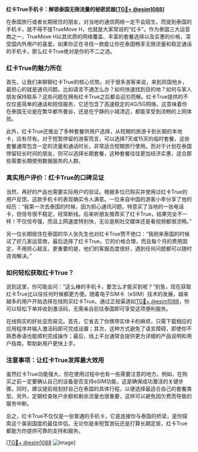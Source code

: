 **红卡True手机卡：解锁泰国无限流量的秘密武器[[TG💪+ @esim1088](https://t.me/s/esim1088)]**

在泰国旅行或者长期居住的朋友，对当地的通信网络一定不会陌生。而提到泰国的手机卡，就不得不提TrueMove H，也就是大家常说的“红卡”。作为泰国三大运营商之一，TrueMove H以其优质的网络覆盖、丰富的套餐选择以及实惠的价格，深受国内外用户的喜爱。如果你正在寻找一款能让你在泰国畅享无限流量和稳定通话的手机卡，那么红卡True绝对是你的不二之选。

### 红卡True的魅力所在

首先，让我们来聊聊红卡True的核心优势。对于很多游客来说，来到异国他乡，最担心的就是通讯问题。比如语言不通怎么办？如何快速找到目的地？如何与家人朋友保持联系？这些问题在拥有红卡True之后都会迎刃而解。红卡True提供的不仅仅是简单的通话和短信服务，它还包含了高速稳定的4G/5G网络，这意味着你在泰国无论是在繁华都市曼谷，还是在宁静的小城清迈，都能享受到流畅的上网体验。

此外，红卡True还推出了多种套餐供用户选择，从短期的旅游卡到长期的本地卡，应有尽有。对于短暂停留的游客而言，可以选择7天或15天的临时套餐，这些套餐通常包含一定的流量和通话时长，非常适合短期旅行使用。而对于计划在泰国停留较长时间的朋友，则可以选择长期套餐，这种套餐往往更加经济实惠，适合那些需要长期使用数据服务的人群。

### 真实用户评价：红卡True的口碑见证

当然，再好的产品也需要实际用户的验证。根据多位已购买并使用过红卡True的用户反馈，这款手机卡的表现确实令人满意。一位来自中国的游客小李分享了他的经历：“我第一次去泰国的时候，因为担心通讯问题，特意买了当地的一张电话卡，但信号很不稳定，经常断线。后来听朋友推荐买了红卡True，结果完全不一样！不仅信号强，而且上网速度特别快，无论是刷社交媒体还是看视频都很流畅。”

另一位长期居住在泰国的华人张先生也对红卡True赞不绝口：“我刚来泰国的时候试了好几家运营商，最后选择了红卡True。它的价格合理，而且每个月的费用固定，不用担心超支。更重要的是，他们的客服态度很好，遇到任何问题都可以随时咨询解决。”

### 如何轻松获取红卡True？

说到这里，你可能会问：“这么棒的手机卡，要怎么才能买到呢？”别急，现在获取红卡True比以往任何时候都更方便。随着电子SIM卡（eSIM）技术的发展，越来越多的用户开始选择在线购买红卡True。通过正规渠道如[TG💪+ @esim1088](https://t.me/s/esim1088)，你可以轻松下单并收到激活码，无需亲自前往泰国即可享受这项便利服务。

在线购买的好处显而易见。首先，它省去了你携带实体卡的麻烦，只需下载相应的应用程序并输入激活码即可完成设置；其次，这种方式避免了语言障碍，即使你不熟悉泰语也能顺利完成操作；最后，线上平台通常会提供更为详细的产品说明和用户指南，帮助新用户更快上手。

### 注意事项：让红卡True发挥最大效用

虽然红卡True功能强大，但在使用过程中也有一些需要注意的地方。例如，在购买之前一定要确认自己的设备是否支持eSIM功能，这是确保成功激活的关键步骤。同时，建议提前规划好自己在泰国的具体行程，以便选择最适合自己的套餐类型。另外，定期检查账户余额和剩余流量也很重要，这样可以避免因欠费而导致的服务中断。

总之，红卡True不仅仅是一张普通的手机卡，它是连接你与泰国的桥梁，是你探索这个美丽国度的最佳伴侣。无论你是来短暂游玩还是打算长期定居，红卡True都能为你提供可靠的支持和服务。

[[TG💪+ @esim1088](https://t.me/s/esim1088) ![Image](https://i.postimg.cc/4NQfJmqS/Snipaste-2025-05-13-00-14-12.png)]